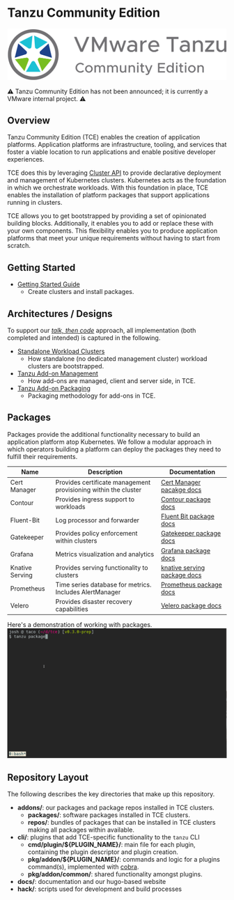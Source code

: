 # Tanzu Community Edition

![Tanzu Community Edition logo](docs/images/tce-logo.png)

⚠️ Tanzu Community Edition has not been announced; it is
currently a VMware internal project. ⚠️

## Overview

Tanzu Community Edition (TCE) enables the creation of application platforms.
Application platforms are infrastructure, tooling, and services that foster
a viable location to run applications and enable positive developer experiences.

TCE does this by leveraging [Cluster API](https://cluster-api.sigs.k8s.io/) to
provide declarative deployment and management of Kubernetes clusters. Kubernetes
acts as the foundation in which we orchestrate workloads. With this foundation
in place, TCE enables the installation of platform packages that support
applications running in clusters.

TCE allows you to get bootstrapped by providing a set of opinionated building blocks.
Additionally, it enables you to add or replace these with your own components. This
flexibility enables you to produce application platforms that meet your unique
requirements without having to start from scratch.

## Getting Started

* [Getting Started Guide](docs/getting-started.md)
  * Create clusters and install packages.

## Architectures / Designs

To support our [_talk, then
code_](https://github.com/vmware-tanzu/tce/blob/main/CONTRIBUTING.md#before-you-submit-a-pull-request)
approach, all implementation (both completed and intended) is captured in the
following.

* [Standalone Workload Clusters](docs/designs/standalone-cluster.md)
  * How standalone (no dedicated management cluster) workload clusters are bootstrapped.
* [Tanzu Add-on Management](./docs/designs/tanzu-addon-management.md)
  * How add-ons are managed, client and server side, in TCE.
* [Tanzu Add-on Packaging](./docs/designs/tanzu-addon-packaging.md)
  * Packaging methodology for add-ons in TCE.

## Packages

Packages provide the additional functionality necessary to build an application platform atop Kubernetes. We follow a modular approach in which operators building a platform can deploy the packages they need to fulfill their requirements.

| Name | Description | Documentation |
|------|-------------|---------------|
| Cert Manager | Provides certificate management provisioning within the cluster | [Cert Manager pacakge docs](./addons/packages/cert-manager) |
| Contour | Provides ingress support to workloads | [Contour package docs](./addons/packages/contour) |
| Fluent-Bit | Log processor and forwarder | [Fluent Bit package docs](./addons/packages/fluentbit) |
| Gatekeeper | Provides policy enforcement within clusters | [Gatekeeper package docs](./addons/packages/gatekeeper) |
| Grafana | Metrics visualization and analytics | [Grafana package docs](./addons/packages/grafana) |
| Knative Serving | Provides serving functionality to clusters | [knative serving package docs](./addons/packages/knative-serving) |
| Prometheus | Time series database for metrics. Includes AlertManager | [Prometheus package docs](./addons/packages/prometheus) |
| Velero | Provides disaster recovery capabilities | [Velero package docs](./addons/packages/velero) |

Here's a demonstration of working with packages.
![Tanzu Community Edition CLI in Action](docs/images/tanzu-cli-example.gif)

## Repository Layout

The following describes the key directories that make up this repository.

* **addons/**: our packages and package repos installed in TCE clusters.
  * **packages/**: software packages installed in TCE clusters.
  * **repos/**: bundles of packages that can be installed in TCE clusters making all packages within available.
* **cli/**: plugins that add TCE-specific functionality to the `tanzu` CLI
  * **cmd/plugin/${PLUGIN_NAME}/**: main file for each plugin, containing the plugin descriptor and plugin creation.
  * **pkg/addon/${PLUGIN_NAME}/**: commands and logic for a plugins command(s), implemented with [cobra](https://github.com/spf13/cobra).
  * **pkg/addon/common/**: shared functionality amongst plugins.
* **docs/**: documentation and our hugo-based website
* **hack/**: scripts used for development and build processes
